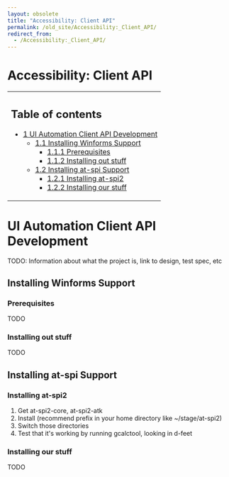 ```yaml
---
layout: obsolete
title: "Accessibility: Client API"
permalink: /old_site/Accessibility:_Client_API/
redirect_from:
  - /Accessibility:_Client_API/
---
```


Accessibility: Client API
=========================

<table>
<col width="100%" />
<tbody>
<tr class="odd">
<td align="left"><h2>Table of contents</h2>
<ul>
<li><a href="#UI_Automation_Client_API_Development">1 UI Automation Client API Development</a>
<ul>
<li><a href="#Installing_Winforms_Support">1.1 Installing Winforms Support</a>
<ul>
<li><a href="#Prerequisites">1.1.1 Prerequisites</a></li>
<li><a href="#Installing_out_stuff">1.1.2 Installing out stuff</a></li>
</ul></li>
<li><a href="#Installing_at-spi_Support">1.2 Installing at-spi Support</a>
<ul>
<li><a href="#Installing_at-spi2">1.2.1 Installing at-spi2</a></li>
<li><a href="#Installing_our_stuff">1.2.2 Installing our stuff</a></li>
</ul></li>
</ul></li>
</ul></td>
</tr>
</tbody>
</table>

UI Automation Client API Development
====================================

TODO: Information about what the project is, link to design, test spec, etc

Installing Winforms Support
---------------------------

### Prerequisites

TODO

### Installing out stuff

TODO

Installing at-spi Support
-------------------------

### Installing at-spi2

1.  Get at-spi2-core, at-spi2-atk
2.  Install (recommend prefix in your home directory like \~/stage/at-spi2)
3.  Switch those directories
4.  Test that it's working by running gcalctool, looking in d-feet

### Installing our stuff

TODO

